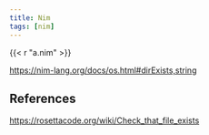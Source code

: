 ```yaml
---
title: Nim
tags: [nim]
---
```


{{< r "a.nim" >}}

<https://nim-lang.org/docs/os.html#dirExists,string>

## References

<https://rosettacode.org/wiki/Check_that_file_exists>
